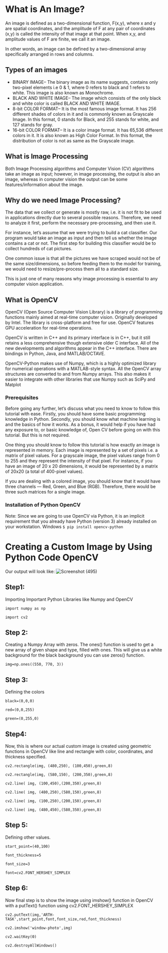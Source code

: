 # What is An Image?
An image is defined as a two-dimensional function, F(x,y), where x and y are spatial coordinates, and the amplitude of F at any pair of coordinates (x,y) is called the intensity of that image at that point. When x,y, and amplitude values of F are finite, we call it an image.

In other words, an image can be defined by a two-dimensional array specifically arranged in rows and columns.
## Types of an images
- BINARY IMAGE– The binary image as its name suggests, contains only two-pixel elements i.e 0 & 1, where 0 refers to black and 1 refers to white. This image is also known as Monochrome.
- BLACK AND WHITE IMAGE– The image which consists of the only black and white color is called BLACK AND WHITE IMAGE.
- 8-bit COLOR FORMAT– It is the most famous image format. It has 256 different shades of colors in it and is commonly known as Grayscale Image. In this format, 0 stands for Black, and 255 stands for white, and 127 stands for gray.
- 16-bit COLOR FORMAT– It is a color image format. It has 65,536 different colors in it. It is also known as High Color Format. In this format, the distribution of color is not as same as the Grayscale image.

## What is Image Processing

Both Image Processing algorithms and Computer Vision (CV) algorithms take an image as input; however, in image processing, the output is also an image, whereas in computer vision the output can be some features/information about the image.


## Why do we need Image Processing?

The data that we collect or generate is mostly raw, i.e. it is not fit to be used in applications directly due to several possible reasons. Therefore, we need to analyze it first, perform the necessary pre-processing, and then use it.

For instance, let’s assume that we were trying to build a cat classifier. Our program would take an image as input and then tell us whether the image contains a cat or not. The first step for building this classifier would be to collect hundreds of cat pictures.

One common issue is that all the pictures we have scraped would not be of the same size/dimensions, so before feeding them to the model for training, we would need to resize/pre-process them all to a standard size.

This is just one of many reasons why image processing is essential to any computer vision application.
## What is OpenCV
OpenCV (Open Source Computer Vision Library) is a library of programming functions mainly aimed at real-time computer vision. Originally developed by Intel. The library is cross-platform and free for use. OpenCV features GPU acceleration for real-time operations.

OpenCV is written in C++ and its primary interface is in C++, but it still retains a less comprehensive though extensive older C interface. All of the new developments and algorithms appear in the C++ interface. There are bindings in Python, Java, and MATLAB/OCTAVE.

OpenCV-Python makes use of Numpy, which is a highly optimized library for numerical operations with a MATLAB-style syntax. All the OpenCV array structures are converted to and from Numpy arrays. This also makes it easier to integrate with other libraries that use Numpy such as SciPy and Matplot

### Prerequisites
Before going any further, let’s discuss what you need to know to follow this tutorial with ease. Firstly, you should have some basic programming knowledge in Python.
Secondly, you should know what machine learning is and the basics of how it works. As a bonus, it would help if you have had any exposure to, or basic knowledge of, Open CV before going on with this tutorial. But this is not required.

One thing you should know to follow this tutorial is how exactly an image is represented in memory. Each image is represented by a set of pixels i.e. a matrix of pixel values.
For a grayscale image, the pixel values range from 0 to 255 and they represent the intensity of that pixel. For instance, if you have an image of 20 x 20 dimensions, it would be represented by a matrix of 20x20 (a total of 400-pixel values).

If you are dealing with a colored image, you should know that it would have three channels — Red, Green, and Blue (RGB). Therefore, there would be three such matrices for a single image.

### Installation of Python OpenCV
Note: Since we are going to use OpenCV via Python, it is an implicit requirement that you already have Python (version 3) already installed on your workstation.
Windows
`$ pip install opencv-python`
# Creating a Custom Image by Using Python Code OpenCV

Our output will look like:
![Screenshot (495)](https://user-images.githubusercontent.com/60690997/134287709-2495aabb-566a-40e2-9d33-7530bb39d4d6.png)


## Step1:
Importing Important Python Libraries like Numpy and OpenCV

`import numpy as np`

`import cv2`

## Step 2:
Creating a Numpy Array with zeros.
The ones() function is used to get a new array of given shape and type, filled with ones.
This will give us a white background for the black background you can use zeros() function.


`img=np.ones((550, 770, 3))`

## Step 3: 

Defining the colors

`black=(0,0,0)`

`red=(0,0,255)`

`green=(0,255,0)`

## Step4:

Now, this is where our actual custom image is created using geometric functions in OpenCV like line and rectangle with color, coordinates, and thickness specified.

`cv2.rectangle(img, (480,250), (100,450),green,8)`

`cv2.rectangle(img, (580,150), (200,350),green,8)`

`cv2.line( img, (100,450),(200,350),green,8)`

`cv2.line( img, (480,250),(580,150),green,8)`

`cv2.line( img, (100,250),(200,150),green,8)`

`cv2.line( img, (480,450),(580,350),green,8)`


## Step 5:

Defining other values.

`start_point=(40,100)`

`font_thickness=5`

`font_size=3`

`font=cv2.FONT_HERSHEY_SIMPLEX`


## Step 6:
Now final step is to show the image using imshow() function in OpenCV with a putText() function using cv2.FONT_HERSHEY_SIMPLEX

`cv2.putText(img,'ARTH-TASK',start_point,font,font_size,red,font_thickness)`

`cv2.imshow('window-photo',img)`

`cv2.waitKey(0)`

`cv2.destroyAllWindows()`

